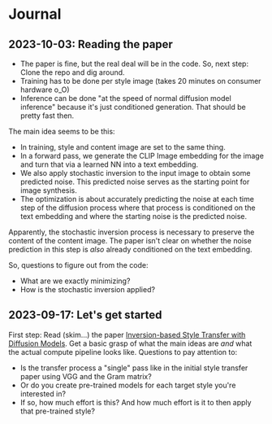 # Journal
## 2023-10-03: Reading the paper
* The paper is fine, but the real deal will be in the code. So, next step: Clone the repo and dig around.
* Training has to be done per style image (takes 20 minutes on consumer hardware o_O)
* Inference can be done "at the speed of normal diffusion model inference" because it's just conditioned generation. That should be pretty fast then.

The main idea seems to be this: 
* In training, style and content image are set to the same thing.
* In a forward pass, we generate the CLIP Image embedding for the image and turn that via a learned NN into a text embedding.
* We also apply stochastic inversion to the input image to obtain some predicted noise. This predicted noise serves as the starting point for image synthesis.
* The optimization is about accurately predicting the noise at each time step of the diffusion process where that process is conditioned on the text embedding and where the starting noise is the predicted noise.

Apparently, the stochastic inversion process is necessary to preserve the content of the content image. The paper isn't clear on whether the noise prediction in this step is _also_ already conditioned on the text embedding.

So, questions to figure out from the code:
- What are we exactly minimizing?
- How is the stochastic inversion applied?

## 2023-09-17: Let's get started
First step: Read (skim...) the paper [Inversion-based Style Transfer with Diffusion Models](https://arxiv.org/abs/2211.13203). Get a basic grasp of what the main ideas are _and_ what the actual compute pipeline looks like. Questions to pay attention to:

* Is the transfer process a "single" pass like in the initial style transfer paper using VGG and the Gram matrix?
* Or do you create pre-trained models for each target style you're interested in?
* If so, how much effort is this? And how much effort is it to then apply that pre-trained style?

